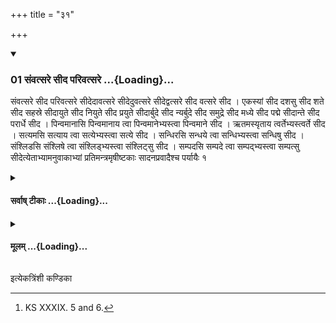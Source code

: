 +++
title = "३१"

+++

<div class="js_include" includetitle="true" newlevelforh1="3" unfilled url="/vedAH_yajuH/taittirIyam/sUtram/ApastambaH/shrautam/vishvAsa-prastutiH/16/31/01_saMvatsare_sIda_parivatsare.md">
<details open><summary><h3>01 संवत्सरे सीद परिवत्सरे ...{Loading}...</h3></summary>

संवत्सरे सीद परिवत्सरे सीदेदावत्सरे सीदेदुवत्सरे सीदेद्वत्सरे सीद वत्सरे सीद । एकस्यां सीद दशसु सीद शते सीद सहस्रे सीदायुते सीद नियुते सीद प्रयुते सीदार्बुदे सीद न्यर्बुदे सीद समुद्रे सीद मध्ये सीद पद्मे सीदान्ते सीद परार्धे सीद । पिन्वमानासि पिन्वमानाय त्वा पिन्वमानेभ्यस्त्वा पिन्वमाने सीद । ऋतमस्यृताय त्वर्तेभ्यस्त्वर्ते सीद । सत्यमसि सत्याय त्वा सत्येभ्यस्त्वा सत्ये सीद । सन्धिरसि सन्धये त्वा सन्धिभ्यस्त्वा सन्धिषु सीद । संश्लिडसि संश्लिषे त्वा संश्लिड्भ्यस्त्वा संश्लिट्सु सीद । सम्पदसि सम्पदे त्वा सम्पद्भ्यस्त्वा सम्पत्सु सीदेत्येताभ्यामनुवाकाभ्यां प्रतिमन्त्रमृषीष्टकाः सादनप्रवादैश्च पर्यायैः १
</details>
</div>
<div class="js_include collapsed" newlevelforh1="4" title="सर्वाष् टीकाः" unfilled url="/vedAH_yajuH/taittirIyam/sUtram/ApastambaH/shrautam/sarvASh_TIkAH/16/31/01_saMvatsare_sIda_parivatsare.md">
<details><summary><h4>सर्वाष् टीकाः ...{Loading}...</h4></summary>
<details><summary>थिते</summary>

1. beginning with r̥tasadasi...[^1] along with the rounds of placing (-formulae).  

[^1]: KS XXXIX. 5 and 6. 

</details>
</details>
</div>
<div class="js_include collapsed" newlevelforh1="4" title="मूलम्" unfilled url="/vedAH_yajuH/taittirIyam/sUtram/ApastambaH/shrautam/mUlam/16/31/01_saMvatsare_sIda_parivatsare.md">
<details><summary><h4>मूलम् ...{Loading}...</h4></summary>

संवत्सरे सीद परिवत्सरे सीदेदावत्सरे सीदेदुवत्सरे सीदेद्वत्सरे सीद वत्सरे सीद । एकस्यां सीद दशसु सीद शते सीद सहस्रे सीदायुते सीद नियुते सीद प्रयुते सीदार्बुदे सीद न्यर्बुदे सीद समुद्रे सीद मध्ये सीद पद्मे सीदान्ते सीद परार्धे सीद । पिन्वमानासि पिन्वमानाय त्वा पिन्वमानेभ्यस्त्वा पिन्वमाने सीद । ऋतमस्यृताय त्वर्तेभ्यस्त्वर्ते सीद । सत्यमसि सत्याय त्वा सत्येभ्यस्त्वा सत्ये सीद । सन्धिरसि सन्धये त्वा सन्धिभ्यस्त्वा सन्धिषु सीद । संश्लिडसि संश्लिषे त्वा संश्लिड्भ्यस्त्वा संश्लिट्सु सीद । सम्पदसि सम्पदे त्वा सम्पद्भ्यस्त्वा सम्पत्सु सीदेत्येताभ्यामनुवाकाभ्यां प्रतिमन्त्रमृषीष्टकाः सादनप्रवादैश्च पर्यायैः १
</details>
</div>





  
इत्येकत्रिंशी कण्डिका 

